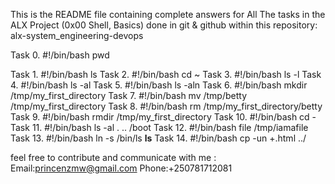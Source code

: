 This is the README file containing complete answers for All The tasks in the ALX Project (0x00 Shell, Basics) done in git & github within this repository: alx-system_engineering-devops

Task 0.
	#!/bin/bash
	pwd

Task 1.
	#!/bin/bash
	ls
Task 2.
	#!/bin/bash
	cd ~
Task 3.
	#!/bin/bash
	ls -l
Task 4.
	#!/bin/bash
	ls -al
Task 5.
	#!/bin/bash
	ls -aln
Task 6.
	#!/bin/bash
	mkdir /tmp/my_first_directory
Task 7.
	#!/bin/bash
	mv /tmp/betty /tmp/my_first_directory
Task 8.
	#!/bin/bash
	rm /tmp/my_first_directory/betty
Task 9.
	#!/bin/bash
	rmdir /tmp/my_first_directory
Task 10.
	#!/bin/bash
	cd -
Task 11.
	#!/bin/bash
	ls -al . .. /boot
Task 12.
	#!/bin/bash
	file /tmp/iamafile
Task 13.
	#!/bin/bash
	ln -s /bin/ls __ls__
Task 14.
	#!/bin/bash
	cp -un +.html ../
	
feel free to contribute and communicate with me :
	Email:princenzmw@gmail.com
	Phone:+250781712081

